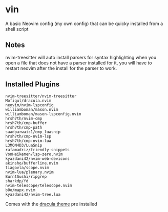 # vin

A basic Neovim config (my own config) that can be quicky installed from a shell script

## Notes
nvim-treesitter will auto install parsers for syntax highlighting when you open a file that does not have a parser installed for it, you will have to restart neovim after the install for the parser to work.

## Installed Plugins
```
nvim-treesitter/nvim-treesitter
Mofiqul/dracula.nvim
neovim/nvim-lspconfig
williamboman/mason.nvim
williamboman/mason-lspconfig.nvim
hrsh7th/nvim-cmp
hrsh7th/cmp-buffer
hrsh7th/cmp-path
saadparwaiz1/cmp_luasnip
hrsh7th/cmp-nvim-lsp
hrsh7th/cmp-nvim-lua
L3MON4D3/LuaSnip
rafamadriz/friendly-snippets
VonHeikemen/lsp-zero.nvim
kyazdani42/nvim-web-devicons
akinsho/bufferline.nvim
tiagovla/scope.nvim
nvim-lua/plenary.nvim
BurntSushi/ripgrep
sharkdp/fd
nvim-telescope/telescope.nvim
b0o/mapx.nvim
kyazdani42/nvim-tree.lua
```

Comes with the [dracula theme](https://draculatheme.com) pre installed


